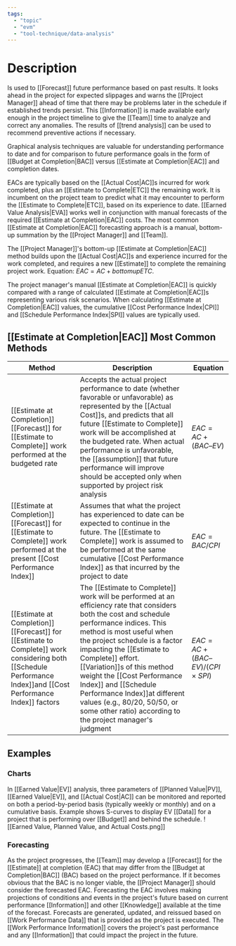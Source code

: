 ```yaml
---
tags:
  - "topic"
  - "evm"
  - "tool-technique/data-analysis"
---
```

# Description
Is used to [[Forecast]] future performance based on past results. It looks ahead in the project for expected slippages and warns the [[Project Manager]] ahead of time that there may be problems later in the schedule if established trends persist. This [[Information]] is made available early enough in the project timeline to give the [[Team]] time to analyze and correct any anomalies. The results of [[trend analysis]] can be used to recommend preventive actions if necessary.

Graphical analysis techniques are valuable for understanding performance to date and for comparison to future performance goals in the form of [[Budget at Completion|BAC]] versus [[Estimate at Completion|EAC]] and completion dates.

EACs are typically based on the [[Actual Cost|AC]]s incurred for work completed, plus an [[Estimate to Complete|ETC]] the remaining work. It is incumbent on the project team to predict what it may encounter to perform the [[Estimate to Complete|ETC]], based on its experience to date. [[Earned Value Analysis|EVA]] works well in conjunction with manual forecasts of the required [[Estimate at Completion|EAC]] costs. The most common [[Estimate at Completion|EAC]] forecasting approach is a manual, bottom-up summation by the [[Project Manager]] and [[Team]].

The [[Project Manager]]'s bottom-up [[Estimate at Completion|EAC]] method builds upon the [[Actual Cost|AC]]s and experience incurred for the work completed, and requires a new [[Estimate]] to complete the remaining project work. Equation: $EAC = AC + bottomupETC$.

The project manager's manual [[Estimate at Completion|EAC]] is quickly compared with a range of calculated [[Estimate at Completion|EAC]]s representing various risk scenarios. When calculating [[Estimate at Completion|EAC]] values, the cumulative [[Cost Performance Index|CPI]] and [[Schedule Performance Index|SPI]] values are typically used.
## [[Estimate at Completion|EAC]] Most Common Methods
| Method | Description | Equation |
| ---- | ---- | ---- |
| [[Estimate at Completion]] [[Forecast]] for [[Estimate to Complete]] work performed at the budgeted rate | Accepts the actual project performance to date (whether favorable or unfavorable) as represented by the [[Actual Cost]]s, and predicts that all future [[Estimate to Complete]] work will be accomplished at the budgeted rate. When actual performance is unfavorable, the [[assumption]] that future performance will improve should be accepted only when supported by project risk analysis | $EAC = AC + (BAC – EV)$ |
| [[Estimate at Completion]] [[Forecast]] for [[Estimate to Complete]] work performed at the present [[Cost Performance Index]] | Assumes that what the project has experienced to date can be expected to continue in the future. The [[Estimate to Complete]] work is assumed to be performed at the same cumulative [[Cost Performance Index]] as that incurred by the project to date | $EAC = BAC / CPI$ |
| [[Estimate at Completion]] [[Forecast]] for [[Estimate to Complete]] work considering both [[Schedule Performance Index]]and [[Cost Performance Index]] factors | The [[Estimate to Complete]] work will be performed at an efficiency rate that considers both the cost and schedule performance indices. This method is most useful when the project schedule is a factor impacting the [[Estimate to Complete]] effort. [[Variation]]s of this method weight the [[Cost Performance Index]] and [[Schedule Performance Index]]at different values (e.g., 80/20, 50/50, or some other ratio) according to the project manager's judgment | $EAC = AC + (BAC – EV) / (CPI × SPI)$ |
## Examples
### Charts
In [[Earned Value|EV]] analysis, three parameters of [[Planned Value|PV]], [[Earned Value|EV]], and [[Actual Cost|AC]] can be monitored and reported on both a period-by-period basis (typically weekly or monthly) and on a cumulative basis. Example shows S-curves to display EV [[Data]] for a project that is performing over [[Budget]] and behind the schedule. ![[Earned Value, Planned Value, and Actual Costs.png]]
### Forecasting
As the project progresses, the [[Team]] may develop a [[Forecast]] for the [[Estimate]] at completion (EAC) that may differ from the [[Budget at Completion|BAC]] (BAC) based on the project performance. If it becomes obvious that the BAC is no longer viable, the [[Project Manager]] should consider the forecasted EAC. Forecasting the EAC involves making projections of conditions and events in the project's future based on current performance [[Information]] and other [[Knowledge]] available at the time of the forecast. Forecasts are generated, updated, and reissued based on [[Work Performance Data]] that is provided as the project is executed. The [[Work Performance Information]] covers the project's past performance and any [[Information]] that could impact the project in the future.
